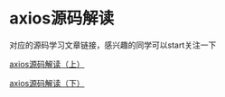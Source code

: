 # axios源码解读

对应的源码学习文章链接，感兴趣的同学可以start关注一下

[axios源码解读（上）](https://juejin.cn/post/6986163536233758734)

[axios源码解读（下）](https://juejin.cn/post/6987677450440278053)

